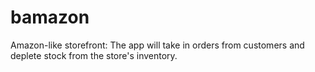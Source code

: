 # bamazon
Amazon-like storefront: The app will take in orders from customers and deplete stock from the store's inventory.
